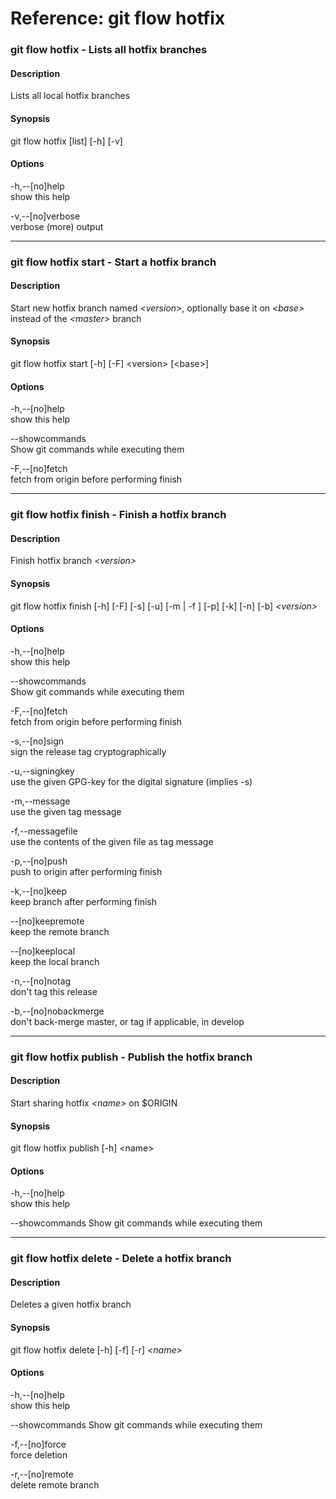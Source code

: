 # Reference: git flow hotfix

### git flow hotfix - Lists all hotfix branches

#### Description
Lists all local hotfix branches

#### Synopsis
git flow hotfix [list] [-h] [-v]

#### Options
-h,--[no]help  
show this help

-v,--[no]verbose  
verbose (more) output

---

### git flow hotfix start - Start a hotfix branch

#### Description
Start new hotfix branch named _\<version>_, optionally base it on _\<base>_ instead of the _\<master>_ branch

#### Synopsis
git flow hotfix start [-h] [-F] \<version> [\<base>]

#### Options
-h,--[no]help  
show this help

--showcommands  
Show git commands while executing them

-F,--[no]fetch  
fetch from origin before performing finish

---

### git flow hotfix finish - Finish a hotfix branch

#### Description
Finish hotfix branch _\<version>_

#### Synopsis
git flow hotfix finish [-h] [-F] [-s] [-u] [-m | -f ] [-p] [-k] [-n] [-b] _\<version>_

#### Options
-h,--[no]help  
show this help

--showcommands  
Show git commands while executing them

-F,--[no]fetch  
fetch from origin before performing finish

-s,--[no]sign  
sign the release tag cryptographically

-u,--signingkey  
use the given GPG-key for the digital signature (implies -s)

-m,--message  
use the given tag message

-f,--messagefile  
use the contents of the given file as tag message

-p,--[no]push  
push to origin after performing finish

-k,--[no]keep  
keep branch after performing finish

--[no]keepremote  
keep the remote branch

--[no]keeplocal  
keep the local branch

-n,--[no]notag  
don't tag this release

-b,--[no]nobackmerge  
  don't back-merge master, or tag if applicable, in develop 

---

### git flow hotfix publish - Publish the hotfix branch

#### Description
Start sharing hotfix _\<name>_ on $ORIGIN

#### Synopsis
git flow hotfix publish [-h] \<name>

#### Options
-h,--[no]help  
show this help

--showcommands
Show git commands while executing them

---

### git flow hotfix delete - Delete a hotfix branch

#### Description
Deletes a given hotfix branch

#### Synopsis
git flow hotfix delete [-h] [-f] [-r] _\<name>_

#### Options
-h,--[no]help  
show this help

--showcommands
Show git commands while executing them

-f,--[no]force  
force deletion

-r,--[no]remote  
delete remote branch
